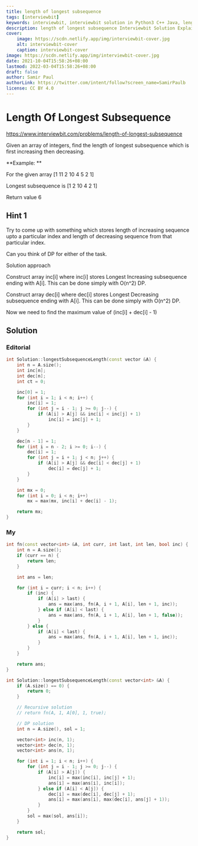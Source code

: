 ```yaml
---
title: length of longest subsequence
tags: [interviewbit]
keywords: interviewbit, interviewbit solution in Python3 C++ Java, length of longest subsequence solution
description: length of longest subsequence Interviewbit Solution Explained
cover:
    image: https://scdn.netlify.app/img/interviewbit-cover.jpg
    alt: interviewbit-cover
    caption: interviewbit-cover
image: https://scdn.netlify.app/img/interviewbit-cover.jpg
date: 2021-10-04T15:58:26+08:00
lastmod: 2022-03-04T15:58:26+08:00
draft: false
author: Samir Paul
authorLink: https://twitter.com/intent/follow?screen_name=SamirPaulb
license: CC BY 4.0
---
```


# Length Of Longest Subsequence

https://www.interviewbit.com/problems/length-of-longest-subsequence




Given an array of integers, find the length of longest subsequence which is first increasing then decreasing.

**Example: **

For the given array [1 11 2 10 4 5 2 1]

Longest subsequence is [1 2 10 4 2 1]

Return value 6

## Hint 1

Try to come up with something which stores length of increasing sequence upto a particular index and length of decreasing sequence from that particular index.

Can you think of DP for either of the task.

Solution approach

Construct array inc[i] where inc[i] stores Longest Increasing subsequence ending with A[i].
This can be done simply with O(n^2) DP.

Construct array dec[i] where dec[i] stores Longest Decreasing subsequence ending with A[i].
This can be done simply with O(n^2) DP.

Now we need to find the maximum value of (inc[i] + dec[i] - 1)

## Solution

### Editorial

```cpp
int Solution::longestSubsequenceLength(const vector &A) {
    int n = A.size();
    int inc[n];
    int dec[n];
    int ct = 0;

    inc[0] = 1;
    for (int i = 1; i < n; i++) {
        inc[i] = 1;
        for (int j = i - 1; j >= 0; j--) {
            if (A[i] > A[j] && inc[i] < inc[j] + 1)
                inc[i] = inc[j] + 1;
        }
    }

    dec[n - 1] = 1;
    for (int i = n - 2; i >= 0; i--) {
        dec[i] = 1;
        for (int j = i + 1; j < n; j++) {
            if (A[i] > A[j] && dec[i] < dec[j] + 1)
                dec[i] = dec[j] + 1;
        }
    }

    int mx = 0;
    for (int i = 0; i < n; i++)
        mx = max(mx, inc[i] + dec[i] - 1);

    return mx;
}
```
### My

```cpp
int fn(const vector<int> &A, int curr, int last, int len, bool inc) {
    int n = A.size();
    if (curr == n) {
        return len;
    }

    int ans = len;

    for (int i = curr; i < n; i++) {
        if (inc) {
            if (A[i] > last) {
                ans = max(ans, fn(A, i + 1, A[i], len + 1, inc));
            } else if (A[i] < last) {
                ans = max(ans, fn(A, i + 1, A[i], len + 1, false));
            }
        } else {
            if (A[i] < last) {
                ans = max(ans, fn(A, i + 1, A[i], len + 1, inc));
            }
        }
    }

    return ans;
}

int Solution::longestSubsequenceLength(const vector<int> &A) {
    if (A.size() == 0) {
        return 0;
    }

    // Recursive solution
    // return fn(A, 1, A[0], 1, true);

    // DP solution
    int n = A.size(), sol = 1;

    vector<int> inc(n, 1);
    vector<int> dec(n, 1);
    vector<int> ans(n, 1);

    for (int i = 1; i < n; i++) {
        for (int j = i - 1; j >= 0; j--) {
            if (A[i] > A[j]) {
                inc[i] = max(inc[i], inc[j] + 1);
                ans[i] = max(ans[i], inc[i]);
            } else if (A[i] < A[j]) {
                dec[i] = max(dec[i], dec[j] + 1);
                ans[i] = max(ans[i], max(dec[i], ans[j] + 1));
            }
        }
        sol = max(sol, ans[i]);
    }

    return sol;
}
```